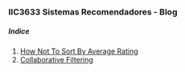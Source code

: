 ### IIC3633 Sistemas Recomendadores - Blog

##### Indice

1. [How Not To Sort By Average Rating](./Blog01.md)
1. [Collaborative Filtering](./Blog02.md)
